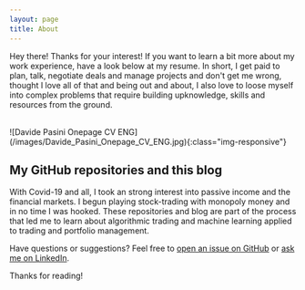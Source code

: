 ```yaml
---
layout: page
title: About
---
```


<p class="message">
  Hey there! Thanks for your interest! If you want to learn a bit more about my work experience, have a look below at my resume. In short, I get paid to plan, talk, negotiate deals and manage projects and don't get me wrong, thought I love all of that and being out and about, I also love to loose myself into complex problems that require building upknowledge, skills and resources from the ground.
</p>

<br>
![Davide Pasini Onepage CV ENG](/images/Davide_Pasini_Onepage_CV_ENG.jpg){:class="img-responsive"}
<br>

## My GitHub repositories and this blog
With Covid-19 and all, I took an strong interest into passive income and the financial markets. I begun playing stock-trading with monopoly money and in no time I was hooked. These repositories and blog are part of the process that led me to learn about algorithmic trading and machine learning applied to trading and portfolio management.
<br>

Have questions or suggestions? Feel free to [open an issue on GitHub](https://github.com/poole/issues/new) or [ask me on LinkedIn](https://www.linkedin.com/in/davidepasini/).

Thanks for reading!
